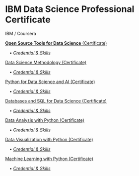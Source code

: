 # IBM Data Science Professional Certificate
IBM / Coursera

[<b>Open Source Tools for Data Science</b> (Certificate)](https://www.coursera.org/account/accomplishments/records/EHWDWML9PJVS)

&emsp;&#8226; [*Credential & Skills*](https://www.youracclaim.com/badges/205f1b28-ee78-4ddc-bdee-c0e47f293773/public_url)

[Data Science Methodology (Certificate)](https://www.coursera.org/account/accomplishments/records/GAAP72MQNVF3)

&emsp;&#8226; [*Credential & Skills*](https://www.youracclaim.com/badges/64c3a964-8b3a-4522-8d1b-b33848bae822/public_url)

[Python for Data Science and AI (Certificate)](https://www.coursera.org/account/accomplishments/records/EEXFMLSUKT4Z)

&emsp;&#8226; [*Credential & Skills*](https://www.youracclaim.com/badges/bc15e435-cb1b-4034-9ae5-6216b9287cb1/public_url)

[Databases and SQL for Data Science (Certificate)](https://www.coursera.org/account/accomplishments/records/U4URYKJA5RXQ)

&emsp;&#8226; [*Credential & Skills*](https://www.youracclaim.com/badges/990c049f-b480-4fb6-b3ea-e358315f2466/public_url)

[Data Analysis with Python (Certificate)](https://www.coursera.org/account/accomplishments/records/QCUSDF6BFBAN)

&emsp;&#8226; [*Credential & Skills*](https://www.youracclaim.com/badges/a6857ccb-88c6-4749-8b98-c028eb498e66/public_url)

[Data Visualization with Python (Certificate)](https://coursera.org/share/6515ceeb4065f4cdd6ec2e496d1ed97a)

&emsp;&#8226; [*Credential & Skills*](https://www.youracclaim.com/badges/cb757dbf-77ab-420f-8572-d10a05cc2efa/public_url)

[Machine Learning with Python (Certificate)](https://www.coursera.org/account/accomplishments/records/DN33YAM33WN9)

&emsp;&#8226; [*Credential & Skills*](https://www.youracclaim.com/badges/0171c60e-27da-4abc-b19b-4b606e710993/public_url)



